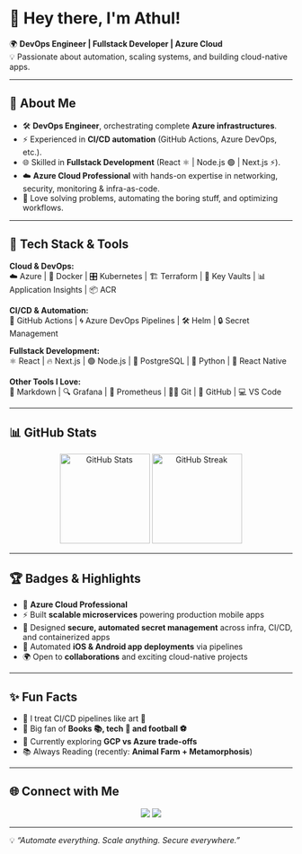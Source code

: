 # 👋 Hey there, I'm Athul!  

🌍 **DevOps Engineer | Fullstack Developer | Azure Cloud**  
💡 Passionate about automation, scaling systems, and building cloud-native apps.  

---

## 🚀 About Me  

- 🛠️ **DevOps Engineer**, orchestrating complete **Azure infrastructures**.  
- ⚡ Experienced in **CI/CD automation** (GitHub Actions, Azure DevOps, etc.).  
- 🌐 Skilled in **Fullstack Development** (React ⚛️ | Node.js 🟢 | Next.js ⚡).  
- ☁️ **Azure Cloud Professional** with hands-on expertise in networking, security, monitoring & infra-as-code.  
- 🧩 Love solving problems, automating the boring stuff, and optimizing workflows.  

---

## 🔧 Tech Stack & Tools  

**Cloud & DevOps:**  
☁️ Azure | 🐳 Docker | 🎛️ Kubernetes | 🏗️ Terraform | 🔑 Key Vaults | 📊 Application Insights |  📦 ACR

**CI/CD & Automation:**  
🤖 GitHub Actions | 🌀 Azure DevOps Pipelines | 🛠️ Helm | 🔒 Secret Management  

**Fullstack Development:**  
⚛️ React | 🔥 Next.js | 🟢 Node.js | 🐘 PostgreSQL | 🐍 Python | 📱 React Native  

**Other Tools I Love:**  
📝 Markdown | 🔍 Grafana | 📡 Prometheus | 🧑‍💻 Git | 🐙 GitHub | 💻 VS Code  

---

## 📊 GitHub Stats  

<p align="center">
  <img src="https://github-readme-stats.vercel.app/api?username=athulsreekumar&show_icons=true&theme=radical" alt="GitHub Stats" height="160"/>
  <img src="https://github-readme-streak-stats.herokuapp.com?user=athulsreekumar&theme=radical" alt="GitHub Streak" height="160"/>
</p>

---

## 🏆 Badges & Highlights  

- 💼 **Azure Cloud Professional**  
- ⚡ Built **scalable microservices** powering production mobile apps  
- 🔐 Designed **secure, automated secret management** across infra, CI/CD, and containerized apps  
- 📱 Automated **iOS & Android app deployments** via pipelines  
- 🌍 Open to **collaborations** and exciting cloud-native projects  

---

## ✨ Fun Facts  

- 🥷 I treat CI/CD pipelines like art 🎨  
- 🌌 Big fan of **Books 📚, tech 🚀 and football ⚽**  
- 🔭 Currently exploring **GCP vs Azure trade-offs**  
- 📚 Always Reading (recently: **Animal Farm + Metamorphosis**)  

---

## 🌐 Connect with Me  

<p align="center">
  <a href="https://www.linkedin.com/in/athultsreekumar/"><img src="https://img.shields.io/badge/LinkedIn-0077B5?style=for-the-badge&logo=linkedin&logoColor=white"/></a>
  <a href="mailto:athult2000@gmail.com"><img src="https://img.shields.io/badge/Email-D14836?style=for-the-badge&logo=gmail&logoColor=white"/></a>
</p>

---

💡 *“Automate everything. Scale anything. Secure everywhere.”*  

